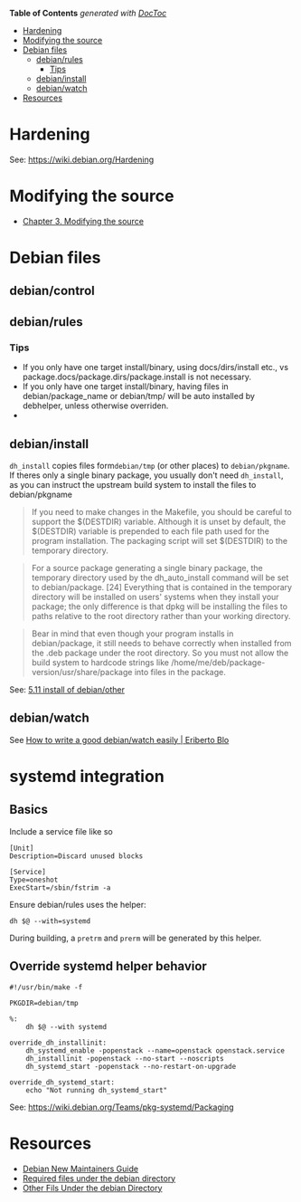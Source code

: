 <!-- START doctoc generated TOC please keep comment here to allow auto update -->
<!-- DON'T EDIT THIS SECTION, INSTEAD RE-RUN doctoc TO UPDATE -->
**Table of Contents**  *generated with [DocToc](https://github.com/thlorenz/doctoc)*

- [Hardening](#hardening)
- [Modifying the source](#modifying-the-source)
- [Debian files](#debian-files)
  - [debian/rules](#debianrules)
    - [Tips](#tips)
  - [debian/install](#debianinstall)
  - [debian/watch](#debianwatch)
- [Resources](#resources)

<!-- END doctoc generated TOC please keep comment here to allow auto update -->

# Hardening

See: https://wiki.debian.org/Hardening

# Modifying the source

* [Chapter 3. Modifying the source](https://www.debian.org/doc/manuals/maint-guide/modify.en.html)

# Debian files

## debian/control

## debian/rules

### Tips

* If you only have one target install/binary, using docs/dirs/install etc., vs package.docs/package.dirs/package.install is not necessary.
* If you only have one target install/binary, having files in debian/package_name or debian/tmp/ will be auto installed by debhelper, unless otherwise overriden.
* 
## debian/install

`dh_install` copies files form`debian/tmp` (or other places) to `debian/pkgname`. If theres only a single binary package, you usually don't need `dh_install`, as you can instruct the upstream build system to install the files to debian/pkgname

>If you need to make changes in the Makefile, you should be careful to support the $(DESTDIR) variable. Although it is unset by default, the $(DESTDIR) variable is prepended to each file path used for the program installation. The packaging script will set $(DESTDIR) to the temporary directory.

>For a source package generating a single binary package, the temporary directory used by the dh_auto_install command will be set to debian/package. [24] Everything that is contained in the temporary directory will be installed on users' systems when they install your package; the only difference is that dpkg will be installing the files to paths relative to the root directory rather than your working directory.

>Bear in mind that even though your program installs in debian/package, it still needs to behave correctly when installed from the .deb package under the root directory. So you must not allow the build system to hardcode strings like /home/me/deb/package-version/usr/share/package into files in the package.

See: [5.11 install of debian/other](https://www.debian.org/doc/manuals/maint-guide/dother.en.html#install)

## debian/watch

See [How to write a good debian/watch easily | Eriberto Blo](http://eriberto.pro.br/blog/?p=1459)

# systemd integration

## Basics

Include a service file like so

```
[Unit]
Description=Discard unused blocks

[Service]
Type=oneshot
ExecStart=/sbin/fstrim -a
```

Ensure debian/rules uses the helper:

```
dh $@ --with=systemd
```

During building, a `pretrm` and `prerm` will be generated by this helper. 

## Override systemd helper behavior

```
#!/usr/bin/make -f

PKGDIR=debian/tmp

%:
    dh $@ --with systemd

override_dh_installinit:
    dh_systemd_enable -popenstack --name=openstack openstack.service
    dh_installinit -popenstack --no-start --noscripts
    dh_systemd_start -popenstack --no-restart-on-upgrade

override_dh_systemd_start:
    echo "Not running dh_systemd_start"
```

See: https://wiki.debian.org/Teams/pkg-systemd/Packaging

# Resources

* [Debian New Maintainers Guide](https://www.debian.org/doc/manuals/maint-guide/maint-guide.en.pdf)
* [Required files under the debian directory](https://www.debian.org/doc/manuals/maint-guide/dreq.en.html)
* [Other Fils Under the debian Directory](https://www.debian.org/doc/manuals/maint-guide/dother.en.html)
